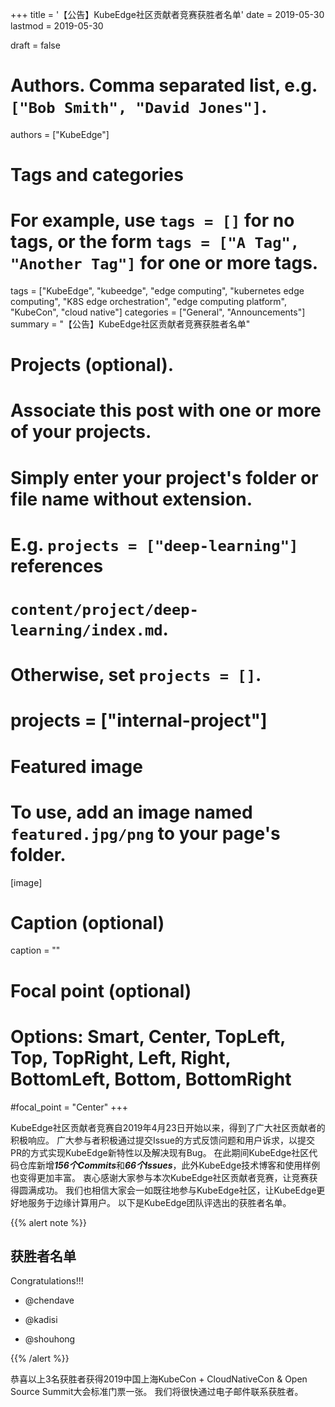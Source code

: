 +++
title = '【公告】KubeEdge社区贡献者竞赛获胜者名单'
date = 2019-05-30
lastmod = 2019-05-30

draft = false

# Authors. Comma separated list, e.g. `["Bob Smith", "David Jones"]`.
authors = ["KubeEdge"]

# Tags and categories
# For example, use `tags = []` for no tags, or the form `tags = ["A Tag", "Another Tag"]` for one or more tags.
tags = ["KubeEdge", "kubeedge", "edge computing", "kubernetes edge computing", "K8S edge orchestration", "edge computing platform", "KubeCon", "cloud native"]
categories = ["General", "Announcements"]
summary = "【公告】KubeEdge社区贡献者竞赛获胜者名单"

# Projects (optional).
#   Associate this post with one or more of your projects.
#   Simply enter your project's folder or file name without extension.
#   E.g. `projects = ["deep-learning"]` references 
#   `content/project/deep-learning/index.md`.
#   Otherwise, set `projects = []`.
# projects = ["internal-project"]

# Featured image
# To use, add an image named `featured.jpg/png` to your page's folder. 
[image]
  # Caption (optional)
  caption = ""

  # Focal point (optional)
  # Options: Smart, Center, TopLeft, Top, TopRight, Left, Right, BottomLeft, Bottom, BottomRight
  #focal_point = "Center"
+++

KubeEdge社区贡献者竞赛自2019年4月23日开始以来，得到了广大社区贡献者的积极响应。
广大参与者积极通过提交Issue的方式反馈问题和用户诉求，以提交PR的方式实现KubeEdge新特性以及解决现有Bug。
在此期间KubeEdge社区代码仓库新增***156个Commits***和***66个Issues***，此外KubeEdge技术博客和使用样例也变得更加丰富。
衷心感谢大家参与本次KubeEdge社区贡献者竞赛，让竞赛获得圆满成功。
我们也相信大家会一如既往地参与KubeEdge社区，让KubeEdge更好地服务于边缘计算用户。
以下是KubeEdge团队评选出的获胜者名单。

{{% alert note %}}

## **获胜者名单**

Congratulations!!!

- @chendave

- @kadisi

- @shouhong

{{% /alert %}}

恭喜以上3名获胜者获得2019中国上海KubeCon + CloudNativeCon & Open Source Summit大会标准门票一张。
我们将很快通过电子邮件联系获胜者。
